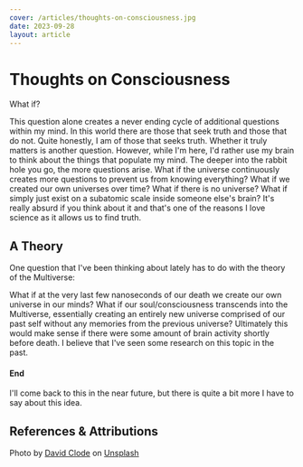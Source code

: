 ```yaml
---
cover: /articles/thoughts-on-consciousness.jpg
date: 2023-09-28
layout: article
---
```

# Thoughts on Consciousness

What if?

This question alone creates a never ending cycle of additional questions within my mind. In this world there are those that seek truth and those that do not. Quite honestly, I am of those that seeks truth. Whether it truly matters is another question. However, while I'm here, I'd rather use my brain to think about the things that populate my mind. The deeper into the rabbit hole you go, the more questions arise. What if the universe continuously creates more questions to prevent us from knowing everything? What if we created our own universes over time? What if there is no universe? What if simply just exist on a subatomic scale inside someone else's brain? It's really absurd if you think about it and that's one of the reasons I love science as it allows us to find truth.

## A Theory

One question that I've been thinking about lately has to do with the theory of the Multiverse:

What if at the very last few nanoseconds of our death we create our own universe in our minds? What if our soul/consciousness transcends into the Multiverse, essentially creating an entirely new universe comprised of our past self without any memories from the previous universe? Ultimately this would make sense if there were some amount of brain activity shortly before death. I believe that I've seen some research on this topic in the past.

#### End

I'll come back to this in the near future, but there is quite a bit more I have to say about this idea.

## References & Attributions

Photo by <a href="https://unsplash.com/@davidclode?utm_source=unsplash&utm_medium=referral&utm_content=creditCopyText">David Clode</a> on <a href="https://unsplash.com/photos/75CxJTYeUYs?utm_source=unsplash&utm_medium=referral&utm_content=creditCopyText">Unsplash</a>
  